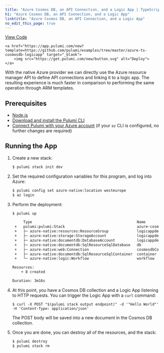 ```yaml
---
title: "Azure Cosmos DB, an API Connection, and a Logic App | TypeScript"
h1: "Azure Cosmos DB, an API Connection, and a Logic App"
linktitle: "Azure Cosmos DB, an API Connection, and a Logic App"
no_edit_this_page: true
---
```


<!-- WARNING: this page was generated by a tool. Do not edit it by hand. -->
<!-- To change it, please see https://github.com/pulumi/docs/tree/master/tools/mktutorial. -->

<p class="mb-4 flex">
    <a class="flex flex-wrap items-center rounded text-xs text-white bg-blue-600 border-2 border-blue-600 px-2 mr-2 whitespace-no-wrap hover:text-white" style="height: 32px" href="https://github.com/pulumi/examples/tree/master/azure-ts-cosmosdb-logicapp" target="_blank">
        <span><i class="fab fa-github pr-2"></i> View Code</span>
    </a>

    <a href="https://app.pulumi.com/new?template=https://github.com/pulumi/examples/tree/master/azure-ts-cosmosdb-logicapp" target="_blank">
        <img src="https://get.pulumi.com/new/button.svg" alt="Deploy">
    </a>
</p>


With the native Azure provider we can directly use the Azure resource manager API to define API connections and linking it to a logic app. The resulting experience is much faster in comparison to performing the same operation through ARM templates.

## Prerequisites

- [Node.js](https://nodejs.org/en/download/)
- [Download and install the Pulumi CLI](https://www.pulumi.com/docs/get-started/install/)
- [Connect Pulumi with your Azure account](https://www.pulumi.com/docs/intro/cloud-providers/azure/setup/) (if your `az` CLI is configured, no further changes are required)

## Running the App

1. Create a new stack:

    ```sh
    $ pulumi stack init dev
    ```

2. Set the required configuration variables for this program, and log into Azure:

    ```bash
    $ pulumi config set azure-native:location westeurope
    $ az login
    ```

3. Perform the deployment:

    ```sh
    $ pulumi up

         Type                                                Name                         Status      
     +   pulumi:pulumi:Stack                                 azure-cosmosdb-logicapp-dev  created     
     +   ├─ azure-native:resources:ResourceGroup             logicappdemo-rg              created     
     +   ├─ azure-native:storage:StorageAccount              logicappdemosa               created     
     +   ├─ azure-native:documentdb:DatabaseAccount          logicappdemo-cdb             created     
     +   ├─ azure-native:documentdb:SqlResourceSqlDatabase   db                           created     
     +   ├─ azure-native:web:Connection                      cosmosdbConnection           created     
     +   ├─ azure-native:documentdb:SqlResourceSqlContainer  container                    created     
     +   └─ azure-native:logic:Workflow                      workflow                     created     
 
    Resources:
        + 8 created

    Duration: 3m16s
    ```

4. At this point, you have a Cosmos DB collection and a Logic App listening to HTTP requests. You can trigger the Logic App with a `curl` command:

    ```
    $ curl -X POST "$(pulumi stack output endpoint)" -d '"Hello World"' -H 'Content-Type: application/json'
    ```

    The POST body will be saved into a new document in the Cosmos DB collection.

5. Once you are done, you can destroy all of the resources, and the stack:

    ```bash
    $ pulumi destroy
    $ pulumi stack rm
    ```

